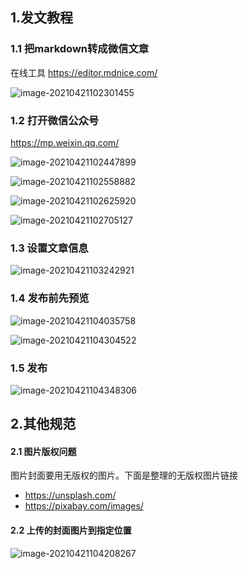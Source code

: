 ## 1.发文教程

### 1.1 把markdown转成微信文章

在线工具 https://editor.mdnice.com/

![image-20210421102301455](https://gitee.com/QingHui/picGo-img-bed/raw/master/img/image-20210421102301455.png)

### 1.2  打开微信公众号

https://mp.weixin.qq.com/

![image-20210421102447899](https://gitee.com/QingHui/picGo-img-bed/raw/master/img/image-20210421102447899.png)

![image-20210421102558882](https://gitee.com/QingHui/picGo-img-bed/raw/master/img/image-20210421102558882.png)

![image-20210421102625920](https://gitee.com/QingHui/picGo-img-bed/raw/master/img/image-20210421102625920.png)

![image-20210421102705127](https://gitee.com/QingHui/picGo-img-bed/raw/master/img/image-20210421102705127.png)

### 1.3 设置文章信息

![image-20210421103242921](https://gitee.com/QingHui/picGo-img-bed/raw/master/img/image-20210421103242921.png)

### 1.4 发布前先预览

![image-20210421104035758](https://gitee.com/QingHui/picGo-img-bed/raw/master/img/image-20210421104035758.png)



![image-20210421104304522](https://gitee.com/QingHui/picGo-img-bed/raw/master/img/image-20210421104304522.png)

### 1.5 发布

![image-20210421104348306](https://gitee.com/QingHui/picGo-img-bed/raw/master/img/image-20210421104348306.png)





## 2.其他规范

#### 2.1 图片版权问题

图片封面要用无版权的图片。下面是整理的无版权图片链接

- https://unsplash.com/
- https://pixabay.com/images/

#### 2.2 上传的封面图片到指定位置

![image-20210421104208267](https://gitee.com/QingHui/picGo-img-bed/raw/master/img/image-20210421104208267.png)